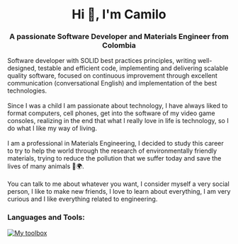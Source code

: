 <h1 align="center">Hi 👋, I'm Camilo</h1>
<h3 align="center">A passionate Software Developer and Materials Engineer from Colombia</h3>
<div align="left">Software developer with SOLID best practices principles, writing well-designed, testable and efficient code, implementing and delivering scalable quality software, focused on continuous improvement through excellent communication (conversational English) and implementation of the best technologies.</div>
<br/br>
<div align="left">Since I was a child I am passionate about technology, I have always liked to format computers, cell phones, get into the software of my video game consoles, realizing in the end that what I really love in life is technology, so I do what I like my way of living.</div>
<br/br>
<div align="left">I am a professional in Materials Engineering, I decided to study this career to try to help the world through the research of environmentally friendly materials, trying to reduce the pollution that we suffer today and save the lives of many animals 💚🌍.</div>
<br/br>
<div align="left">You can talk to me about whatever you want, I consider myself a very social person, I like to make new friends, I love to learn about everything, I am very curious and I like everything related to engineering.</div>

<h3 align="left">Languages and Tools:</h3>

[![My toolbox](https://skillicons.dev/icons?i=js,nodejs,express,mysql,postgres,mongodb,docker,aws,html,css)](https://skillicons.dev)

<!--
- 🔭 I’m currently working on ...
- 🌱 I’m currently learning ...
- 👯 I’m looking to collaborate on ...
- 🤔 I’m looking for help with ...
- 💬 Ask me about ...
- 📫 How to reach me: ...
- 😄 Pronouns: ...
- ⚡ Fun fact: ...
-->
